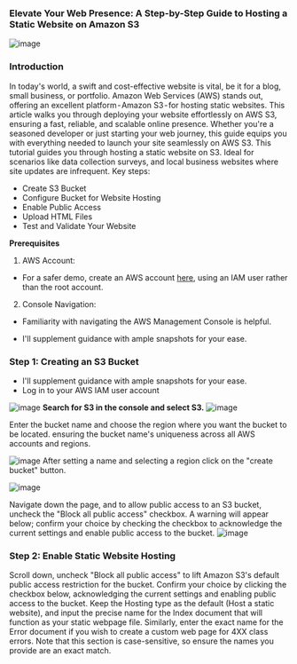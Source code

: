 ### Elevate Your Web Presence: A Step-by-Step Guide to Hosting a Static Website on Amazon S3
![image](https://github.com/Teddydesta/S3-bucket/assets/86881100/5c05186d-fd90-4963-af92-fb448b9c550b)

### Introduction
In today's world, a swift and cost-effective website is vital, be it for a blog, small business, or portfolio. Amazon Web Services (AWS) stands out, offering an excellent platform - Amazon S3 - for hosting static websites. This article walks you through deploying your website effortlessly on AWS S3, ensuring a fast, reliable, and scalable online presence. Whether you're a seasoned developer or just starting your web journey, this guide equips you with everything needed to launch your site seamlessly on AWS S3.
This tutorial guides you through hosting a static website on S3. Ideal for scenarios like data collection surveys, and local business websites where site updates are infrequent. Key steps:

- Create S3 Bucket
- Configure Bucket for Website Hosting
- Enable Public Access
- Upload HTML Files
- Test and Validate Your Website

**Prerequisites**

1. AWS Account:

- For a safer demo, create an AWS account [here](https://aws.amazon.com/), using an IAM user rather than the root account.

2.  Console Navigation:

-  Familiarity with navigating the AWS Management Console is helpful.

-  I'll supplement guidance with ample snapshots for your ease.

### Step 1: Creating an S3 Bucket

- I'll supplement guidance with ample snapshots for your ease.
- Log in to your AWS IAM user account

![image](https://github.com/Teddydesta/S3-bucket/assets/86881100/329d22ca-801b-41d1-a1a4-bd8131a88d67)
**Search for S3 in the console and select S3.**
![image](https://github.com/Teddydesta/S3-bucket/assets/86881100/2795a86a-3ba0-46cd-bb70-120f8c1fee34)

Enter the bucket name and choose the region where you want the bucket to be located. ensuring the bucket name's uniqueness across all AWS accounts and regions.

![image](https://github.com/Teddydesta/S3-bucket/assets/86881100/174a3632-f6c6-4209-b622-9ff43edd3b83)
After setting a name and selecting a region click on the "create bucket" button.

![image](https://github.com/Teddydesta/S3-bucket/assets/86881100/5750628a-55e8-4b8b-98ff-0f0a233989d2)

Navigate down the page, and to allow public access to an S3 bucket, uncheck the "Block all public access" checkbox. A warning will appear below; confirm your choice by checking the checkbox to acknowledge the current settings and enable public access to the bucket.
![image](https://github.com/Teddydesta/S3-bucket/assets/86881100/09e1c11c-71d9-401a-a244-c5a219a0e020)

### Step 2: Enable Static Website Hosting
Scroll down, uncheck "Block all public access" to lift Amazon S3's default public access restriction for the bucket. Confirm your choice by clicking the checkbox below, acknowledging the current settings and enabling public access to the bucket.
Keep the Hosting type as the default (Host a static website), and input the precise name for the Index document that will function as your static webpage file. Similarly, enter the exact name for the Error document if you wish to create a custom web page for 4XX class errors. Note that this section is case-sensitive, so ensure the names you provide are an exact match.
